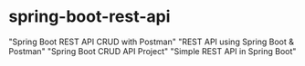 # spring-boot-rest-api
"Spring Boot REST API CRUD with Postman"  "REST API using Spring Boot &amp; Postman"  "Spring Boot CRUD API Project"  "Simple REST API in Spring Boot"
